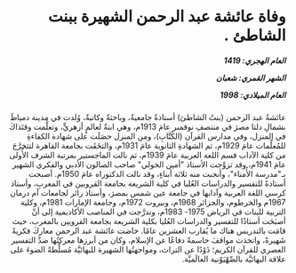 <h1 dir="rtl">وفاة عائشة عبد الرحمن الشهيرة ببنت الشاطئ .</h1>

<h5 dir="rtl">العام الهجري:  1419

الشهر القمري: شعبان

العام الميلادي: 1998</h5>

<p dir="rtl">عائشةُ عبد الرحمن (بنتُ الشاطئ) أستاذةٌ جامعيةٌ، وباحثةٌ وكاتبةٌ، وُلدت في مدينة دمياطَ بشمالِ دلتا مصرَ في منتصفِ نوفمبر عامَ 1913م، وهي ابنةٌ لعالمٍ أزهريٍّ، وتعلَّمت وقتَذاكَ في المنزل، وفي مدارس القرآن (الكُتَّابِ)، ومن المنزل حصَلَت على شهادة الكفاءةِ للمُعلِّمات عامَ 1929م، ثم الشهادةِ الثانوية عامَ 1931م، والتحَقَت بجامعة القاهرة لتتخرَّجَ من كلية الآداب قسم اللغة العربية عامَ 1939م، ثم نالت الماجستير بمرتبة الشرف الأُولى عامَ 1941م، وقد تزوَّجت الأستاذ "أمين الخولي" صاحب الصالون الأدبي والفكري الشهير بـ"مدرسة الأُمناء"، وأنجبت منه ثلاثة أبناءٍ، وقد نالت الدكتوراه عامَ 1950م.
أصبحت أستاذةً للتفسير والدراسات العُليا في كلية الشريعة بجامعة القرويين في المغربِ، وأستاذ كرسي اللغة العربية وآدابها في جامعة عين شمس بمصرَ، وأستاذ زائر لجامعات أم درمان 1967م والخرطوم، والجزائر 1968م، وبيروت 1972م، وجامعة الإمارات 1981م، وكلية التربية للبنات في الرياض 1975- 1983م، وتدرَّجت في المناصب الأكاديمية إلى أنْ أصبَحَت أستاذًا للتفسير والدراسات العُليا بكلية الشريعة بجامعة القرويين بالمغرب، حيث قامَت بالتدريس هناك ما يُقارب العشرين عامًا.
خاضت عائشة عبد الرحمن معاركَ فكريةً شَهيرةً، واتخذت مواقفَ حاسمةً دفاعًا عن الإسلام، وكان من أبرزها معركتُها ضدَّ التفسير العصري للقرآن الكريم؛ ذَوْدًا عن التراث، ومواجهتُها الشهيرة للبهائيَّة مُسلِّطةً الضوءَ على علاقة البهائيَّة بالصِّهْيَوْنية العالَميَّة.</p></br>
